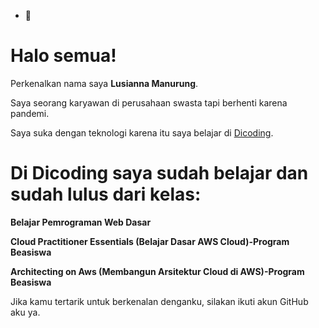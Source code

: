 - 👋 
# Halo semua! 

Perkenalkan nama saya **Lusianna Manurung**.

Saya seorang karyawan di perusahaan swasta tapi berhenti karena pandemi.

Saya suka dengan teknologi karena itu saya belajar di [Dicoding](https://www.dicoding.com/).

Di Dicoding saya sudah belajar dan sudah lulus dari kelas:
==
**Belajar Pemrograman Web Dasar**  

**Cloud Practitioner Essentials (Belajar Dasar AWS Cloud)-Program Beasiswa**

**Architecting on Aws (Membangun Arsitektur Cloud di AWS)-Program Beasiswa**

Jika kamu tertarik untuk berkenalan denganku, silakan ikuti akun GitHub aku ya.

<!---
greth7580/greth7580 is a ✨ special ✨ repository because its `README.md` (this file) appears on your GitHub profile.
You can click the Preview link to take a look at your changes.
--->
